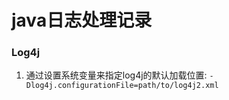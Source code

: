 # java日志处理记录


### Log4j
1. 通过设置系统变量来指定log4j的默认加载位置: ``-Dlog4j.configurationFile=path/to/log4j2.xml``
